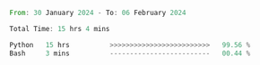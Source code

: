 <!--START_SECTION:waka-->

```rust
From: 30 January 2024 - To: 06 February 2024

Total Time: 15 hrs 4 mins

Python   15 hrs          >>>>>>>>>>>>>>>>>>>>>>>>>   99.56 %
Bash     3 mins          -------------------------   00.44 %
```

<!--END_SECTION:waka-->
